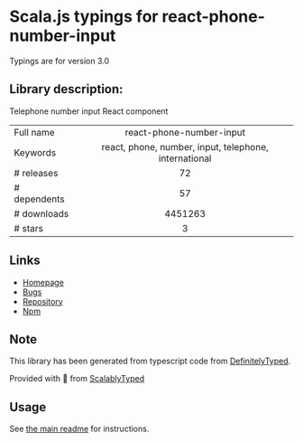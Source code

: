 
# Scala.js typings for react-phone-number-input

Typings are for version 3.0

## Library description:
Telephone number input React component

|                    |                 |
| ------------------ | :-------------: |
| Full name          | react-phone-number-input |
| Keywords           | react, phone, number, input, telephone, international |
| # releases         | 72 |
| # dependents       | 57 |
| # downloads        | 4451263 |
| # stars            | 3 |

## Links
- [Homepage](https://gitlab.com/catamphetamine/react-phone-number-input#readme)
- [Bugs](https://gitlab.com/catamphetamine/react-phone-number-input/issues)
- [Repository](https://gitlab.com/catamphetamine/react-phone-number-input)
- [Npm](https://www.npmjs.com/package/react-phone-number-input)
    


## Note
This library has been generated from typescript code from [DefinitelyTyped](https://definitelytyped.org).

Provided with :purple_heart: from [ScalablyTyped](https://github.com/oyvindberg/ScalablyTyped)

## Usage
See [the main readme](../../readme.md) for instructions.


